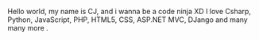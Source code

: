 Hello world, my name is CJ, and i wanna be a code ninja XD
I love Csharp, Python, JavaScript, PHP, HTML5, CSS, ASP.NET MVC, DJango and many many more
.